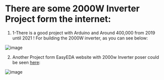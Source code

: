 # There are some 2000W Inverter Project form the internet:

 1. 1-There is a good project with Arduino and Around 400,000 from 2019
    until 2021 ! For building the 2000W inverter, as you can see below:

![image](https://user-images.githubusercontent.com/6679151/126072088-ca663196-daae-42c2-9567-0e45f6260421.png)

 2.  Another Project form EasyEDA website with 2000w Inverter poser
    could be seen [here][1]:

![image](https://user-images.githubusercontent.com/6679151/126072698-b25acfff-4282-4ec6-8394-a904346e2b20.png)


  [1]: https://easyeda.com/lalolimarco/inverter-2000-watt
